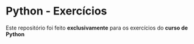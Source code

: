 # Python - Exercícios

Este repositório foi feito __exclusivamente__ para os exercícios do __curso de Python__
